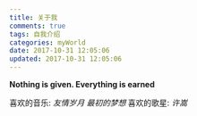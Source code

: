 ```yaml
---
title: 关于我
comments: true
tags: 自我介绍
categories: myWorld
date: 2017-10-31 12:05:06
updated: 2017-10-31 12:05:06
---
```


**Nothing is given. Everything is earned**

喜欢的音乐: *友情岁月* *最初的梦想*
喜欢的歌星: *许嵩*
